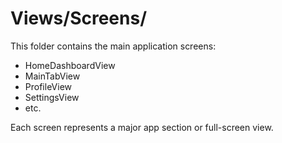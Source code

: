 # Views/Screens/

This folder contains the main application screens:
- HomeDashboardView
- MainTabView  
- ProfileView
- SettingsView
- etc.

Each screen represents a major app section or full-screen view.